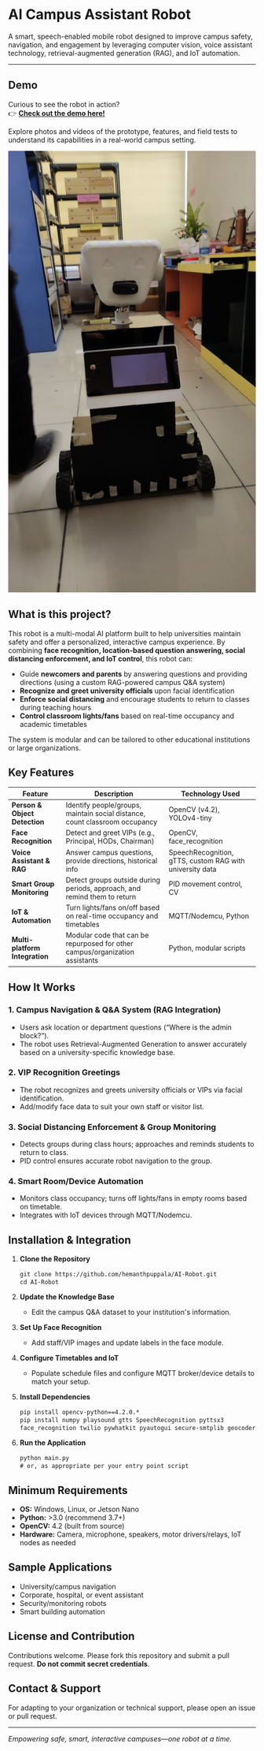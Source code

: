 # AI Campus Assistant Robot

A smart, speech-enabled mobile robot designed to improve campus safety, navigation, and engagement by leveraging computer vision, voice assistant technology, retrieval-augmented generation (RAG), and IoT automation.

---
## Demo

Curious to see the robot in action?  
👉 **[Check out the demo here!](https://drive.google.com/drive/folders/1RhR0QoaBfpgUQ37uzVblEuKH3nZv0RhW?usp=drive_link)**

Explore photos and videos of the prototype, features, and field tests to understand its capabilities in a real-world campus setting.

![Robot Prototype](./IMG-20230911-WA0003.jpg)

## What is this project?

This robot is a multi-modal AI platform built to help universities maintain safety and offer a personalized, interactive campus experience. By combining **face recognition, location-based question answering, social distancing enforcement, and IoT control**, this robot can:

- Guide **newcomers and parents** by answering questions and providing directions (using a custom RAG-powered campus Q&A system)
- **Recognize and greet university officials** upon facial identification
- **Enforce social distancing** and encourage students to return to classes during teaching hours
- **Control classroom lights/fans** based on real-time occupancy and academic timetables

The system is modular and can be tailored to other educational institutions or large organizations.

## Key Features

| Feature                                   | Description                                                                   | Technology Used            |
|-------------------------------------------|-------------------------------------------------------------------------------|----------------------------|
| **Person & Object Detection**             | Identify people/groups, maintain social distance, count classroom occupancy   | OpenCV (v4.2), YOLOv4-tiny |
| **Face Recognition**                      | Detect and greet VIPs (e.g., Principal, HODs, Chairman)                       | OpenCV, face_recognition   |
| **Voice Assistant & RAG**                 | Answer campus questions, provide directions, historical info                  | SpeechRecognition, gTTS, custom RAG with university data |
| **Smart Group Monitoring**                | Detect groups outside during periods, approach, and remind them to return     | PID movement control, CV   |
| **IoT & Automation**                      | Turn lights/fans on/off based on real-time occupancy and timetables           | MQTT/Nodemcu, Python       |
| **Multi-platform Integration**            | Modular code that can be repurposed for other campus/organization assistants  | Python, modular scripts    |

## How It Works

### 1. Campus Navigation & Q&A System (RAG Integration)
- Users ask location or department questions (“Where is the admin block?”).
- The robot uses Retrieval-Augmented Generation to answer accurately based on a university-specific knowledge base.

### 2. VIP Recognition Greetings
- The robot recognizes and greets university officials or VIPs via facial identification.
- Add/modify face data to suit your own staff or visitor list.

### 3. Social Distancing Enforcement & Group Monitoring
- Detects groups during class hours; approaches and reminds students to return to class.
- PID control ensures accurate robot navigation to the group.

### 4. Smart Room/Device Automation
- Monitors class occupancy; turns off lights/fans in empty rooms based on timetable.
- Integrates with IoT devices through MQTT/Nodemcu.

## Installation & Integration

1. **Clone the Repository**
    ```
    git clone https://github.com/hemanthpuppala/AI-Robot.git
    cd AI-Robot
    ```

2. **Update the Knowledge Base**
    - Edit the campus Q&A dataset to your institution's information.

3. **Set Up Face Recognition**
    - Add staff/VIP images and update labels in the face module.

4. **Configure Timetables and IoT**
    - Populate schedule files and configure MQTT broker/device details to match your setup.

5. **Install Dependencies**
    ```
    pip install opencv-python==4.2.0.*
    pip install numpy playsound gtts SpeechRecognition pyttsx3 face_recognition twilio pywhatkit pyautogui secure-smtplib geocoder
    ```

6. **Run the Application**
    ```
    python main.py
    # or, as appropriate per your entry point script
    ```

## Minimum Requirements

- **OS:** Windows, Linux, or Jetson Nano
- **Python:** >3.0 (recommend 3.7+)
- **OpenCV:** 4.2 (built from source)
- **Hardware:** Camera, microphone, speakers, motor drivers/relays, IoT nodes as needed

## Sample Applications

- University/campus navigation
- Corporate, hospital, or event assistant
- Security/monitoring robots
- Smart building automation

## License and Contribution

Contributions welcome. Please fork this repository and submit a pull request. **Do not commit secret credentials**.

## Contact & Support

For adapting to your organization or technical support, please open an issue or pull request.

---

*Empowering safe, smart, interactive campuses—one robot at a time.*
